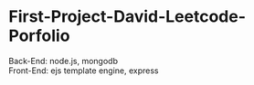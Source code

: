 # First-Project-David-Leetcode-Porfolio                                                                                             
Back-End: node.js, mongodb                                                                                                         
Front-End:  ejs template engine, express
